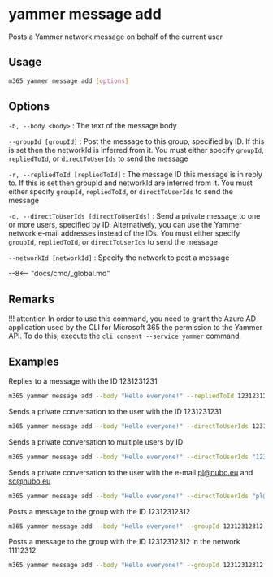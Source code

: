 # yammer message add

Posts a Yammer network message on behalf of the current user

## Usage

```sh
m365 yammer message add [options]
```

## Options

`-b, --body <body>`
: The text of the message body

`--groupId [groupId]`
: Post the message to this group, specified by ID. If this is set then the networkId is inferred from it. You must either specify `groupId`, `repliedToId`, or `directToUserIds` to send the message

`-r, --repliedToId [repliedToId]`
: The message ID this message is in reply to. If this is set then groupId and networkId are inferred from it. You must either specify `groupId`, `repliedToId`, or `directToUserIds` to send the message

`-d, --directToUserIds [directToUserIds]`
: Send a private message to one or more users, specified by ID. Alternatively, you can use the Yammer network e-mail addresses instead of the IDs. You must either specify `groupId`, `repliedToId`, or `directToUserIds` to send the message

`--networkId [networkId]`
: Specify the network to post a message

--8<-- "docs/cmd/_global.md"

## Remarks

!!! attention
    In order to use this command, you need to grant the Azure AD application used by the CLI for Microsoft 365 the permission to the Yammer API. To do this, execute the `cli consent --service yammer` command.

## Examples

Replies to a message with the ID 1231231231

```sh
m365 yammer message add --body "Hello everyone!" --repliedToId 1231231231
```

Sends a private conversation to the user with the ID 1231231231

```sh
m365 yammer message add --body "Hello everyone!" --directToUserIds 1231231231
```

Sends a private conversation to multiple users by ID

```sh
m365 yammer message add --body "Hello everyone!" --directToUserIds "1231231231,1121312"
```

Sends a private conversation to the user with the e-mail pl@nubo.eu and sc@nubo.eu

```sh
m365 yammer message add --body "Hello everyone!" --directToUserIds "pl@nubo.eu,sc@nubo.eu"
```

Posts a message to the group with the ID 12312312312

```sh
m365 yammer message add --body "Hello everyone!" --groupId 12312312312
```

Posts a message to the group with the ID 12312312312 in the network 11112312

```sh
m365 yammer message add --body "Hello everyone!" --groupId 12312312312 --networkId 11112312
```

